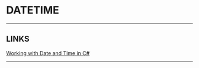 # DATETIME


---


## LINKS

[Working with Date and Time in C#](https://www.tutorialsteacher.com/csharp/csharp-datetime)


---


